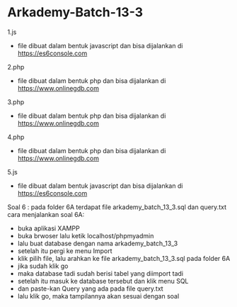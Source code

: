 # Arkademy-Batch-13-3

1.js
  - file dibuat dalam bentuk javascript dan bisa dijalankan di https://es6console.com
  
2.php
  - file dibuat dalam bentuk php dan bisa dijalankan di https://www.onlinegdb.com
  
3.php
  - file dibuat dalam bentuk php dan bisa dijalankan di https://www.onlinegdb.com
  
4.php
  - file dibuat dalam bentuk php dan bisa dijalankan di https://www.onlinegdb.com
 
5.js
  - file dibuat dalam bentuk javascript dan bisa dijalankan di https://es6console.com
  
  
Soal 6 : 
pada folder 6A terdapat file arkademy_batch_13_3.sql dan query.txt
cara menjalankan soal 6A:

  - buka aplikasi XAMPP
  - buka brwoser lalu ketik localhost/phpmyadmin
  - lalu buat database dengan nama arkademy_batch_13_3
  - setelah itu pergi ke menu Import
  - klik pilih file, lalu arahkan ke file arkademy_batch_13_3.sql pada folder 6A
  - jika sudah klik go
  - maka database tadi sudah berisi tabel yang diimport tadi
  - setelah itu masuk ke database tersebut dan klik menu SQL
  - dan paste-kan Query yang ada pada file query.txt
  - lalu klik go, maka tampilannya akan sesuai dengan soal

